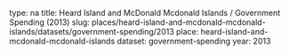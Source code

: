 type: na
title: Heard Island and McDonald Mcdonald Islands / Government Spending (2013)
slug: places/heard-island-and-mcdonald-mcdonald-islands/datasets/government-spending/2013
place: heard-island-and-mcdonald-mcdonald-islands
dataset: government-spending
year: 2013
